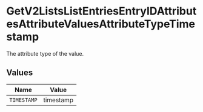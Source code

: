 # GetV2ListsListEntriesEntryIDAttributesAttributeValuesAttributeTypeTimestamp

The attribute type of the value.


## Values

| Name        | Value       |
| ----------- | ----------- |
| `TIMESTAMP` | timestamp   |